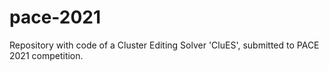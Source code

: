 # pace-2021
Repository with code of  a Cluster Editing Solver 'CluES', submitted to PACE 2021 competition.
